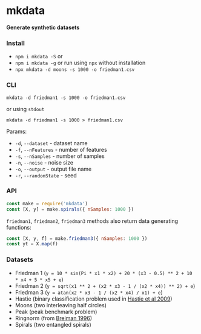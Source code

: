 # mkdata

**Generate synthetic datasets**

### Install
- `npm i mkdata -S` or
- `npm i mkdata -g` or run using `npx` without installation
- `npx mkdata -d moons -s 1000 -o friedman1.csv`

### CLI
```
mkdata -d friedman1 -s 1000 -o friedman1.csv
```
or using `stdout`
```
mkdata -d friedman1 -s 1000 > friedman1.csv
```

Params:
- `-d`, `--dataset` - dataset name
- `-f`, `--nFeatures` - number of features
- `-s`, `--nSamples` - number of samples
- `-n`, `--noise` - noise size
- `-o`, `--output` - output file name
- `-r`, `--randomState` - seed

### API
```javascript
const make = require('mkdata')
const [X, y] = make.spirals({ nSamples: 1000 })
```

`friedman1`, `friedman2`, `friedman3` methods also return data generating functions:
```javascript
const [X, y, f] = make.friedman3({ nSamples: 1000 })
const yt = X.map(f)
```

### Datasets
- Friedman 1 (`y = 10 * sin(Pi * x1 * x2) + 20 * (x3 - 0.5) ** 2 + 10 * x4 + 5 * x5 + e`)
- Friedman 2 (`y = sqrt(x1 ** 2 + (x2 * x3 - 1 / (x2 * x4)) ** 2) + e`)
- Friedman 3 (`y = atan(x2 * x3 - 1 / (x2 * x4) / x1) + e`)
- Hastie (binary classification problem used in [Hastie et al 2009](https://web.stanford.edu/~hastie/Papers/ESLII.pdf))
- Moons (two interleaving half circles)
- Peak (peak benchmark problem)
- Ringnorm (from [Breiman 1996](http://docs.salford-systems.com/BIAS_VARIANCE_ARCING.pdf))
- Spirals (two entangled spirals)
